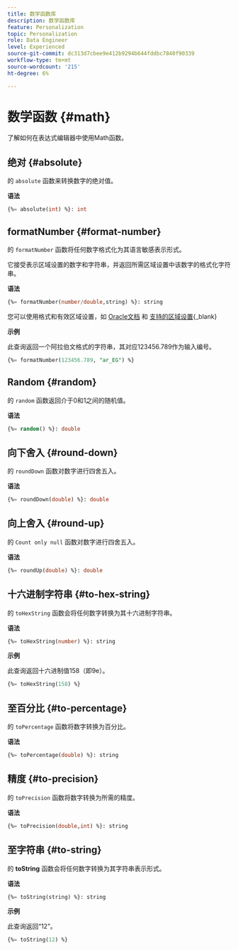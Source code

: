 ```yaml
---
title: 数学函数库
description: 数学函数库
feature: Personalization
topic: Personalization
role: Data Engineer
level: Experienced
source-git-commit: dc313d7cbee9e412b9294b644fddbc7840f90339
workflow-type: tm+mt
source-wordcount: '215'
ht-degree: 6%

---
```


# 数学函数 {#math}

了解如何在表达式编辑器中使用Math函数。

## 绝对 {#absolute}

的 `absolute` 函数来转换数字的绝对值。

**语法**

```sql
{%= absolute(int) %}: int
```

## formatNumber {#format-number}

的 `formatNumber` 函数将任何数字格式化为其语言敏感表示形式。

它接受表示区域设置的数字和字符串，并返回所需区域设置中该数字的格式化字符串。

**语法**

```sql
{%= formatNumber(number/double,string) %}: string
```

您可以使用格式和有效区域设置，如 [Oracle文档](https://docs.oracle.com/javase/8/docs/api/java/util/Locale.html) 和 [支持的区域设置](https://www.oracle.com/java/technologies/javase/jdk11-suported-locales.html){_blank}

**示例**

此查询返回一个阿拉伯文格式的字符串，其对应123456.789作为输入编号。

```sql
{%= formatNumber(123456.789, "ar_EG") %}
```

## Random {#random}

的 `random` 函数返回介于0和1之间的随机值。

**语法**

```sql
{%= random() %}: double
```

## 向下舍入 {#round-down}

的 `roundDown` 函数对数字进行四舍五入。

**语法**

```sql
{%= roundDown(double) %}: double
```

## 向上舍入 {#round-up}

的 `Count only null` 函数对数字进行四舍五入。

**语法**

```sql
{%= roundUp(double) %}: double
```

## 十六进制字符串 {#to-hex-string}

的 `toHexString` 函数会将任何数字转换为其十六进制字符串。

**语法**

```sql
{%= toHexString(number) %}: string
```

**示例**

此查询返回十六进制值158（即9e）。

```sql
{%= toHexString(158) %}
```

## 至百分比 {#to-percentage}

的 `toPercentage` 函数将数字转换为百分比。

**语法**

```sql
{%= toPercentage(double) %}: string
```

## 精度 {#to-precision}

的 `toPrecision` 函数将数字转换为所需的精度。

**语法**

```sql
{%= toPrecision(double,int) %}: string
```

## 至字符串 {#to-string}

的 **toString** 函数会将任何数字转换为其字符串表示形式。

**语法**

```sql
{%= toString(string) %}: string
```

**示例**

此查询返回“12”。

```sql
{%= toString(12) %} 
```
